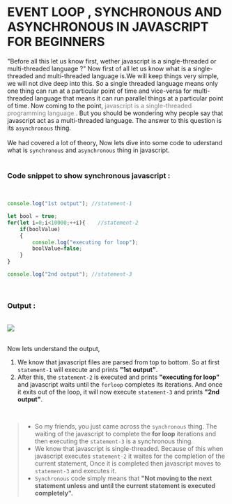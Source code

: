 # EVENT LOOP , SYNCHRONOUS AND ASYNCHRONOUS IN JAVASCRIPT FOR BEGINNERS

 "Before all this let us know first, wether javascript is a single-threaded or multi-threaded language ?" Now first of all let us know what is a single-threaded and multi-threaded language is.We will keep things very simple, we will not dive deep into this. So a single threaded language means only one thing can run at a particular point of time and vice-versa for multi-threaded language that means it can run parallel things at a particular point of time. Now coming to the point, <mark style="background-color: white ; opacity:.5">javascript is a single-threaded programming language </mark> . But you should be wondering why people say that javascript act as a multi-threaded language. The answer to this question is its `asynchronous` thing.
 </br>
 </br>
 We had covered a lot of theory, Now lets dive into some code to uderstand what is `synchronous` and `asynchronous` thing in javascript.  
 </br>

  ### Code snippet to show synchronous javascript : 
  </br>

```javascript
console.log("1st output"); //statement-1

let bool = true;
for(let i=0;i<10000;++i){    //statement-2
    if(boolValue)
    {
        console.log("executing for loop");
        boolValue=false;
    }
}

console.log("2nd output"); //statement-3
 ``` 
 <br>

   ### Output : 

 <br>  
  <img src="https://s6.gifyu.com/images/p137a762f1e340f3e5.gif">
<br/><br/>

 Now lets understand the output, 
1. We know that javascript files are parsed from top to bottom. So at first `statement-1` will execute and prints <b>"1st output"</b>. 
2. After this, the `statement-2` is executed and prints <b>"executing for loop"</b> and javascript waits until the `forloop` completes its iterations. And once it exits out of the loop, it will now execute `statement-3` and prints <b>"2nd output"</b>.  

<br/>

>* So my friends, you just came across the `synchronous` thing. The waiting of the javascript to complete the <b>for loop</b> iterations and then executing the `statement-3` is a synchronous thing.<br>
>* We know that javascript is single-threaded. Because of this when javascript executes `statement-2` it waites for the completion of the current statement, Once it is completed then javascript moves to `statement-3` and executes it. <br>
>* `Synchronous` code simply means that <b>"Not moving to the next statement unless and until the current statement is executed completely".</b>  

<br>
